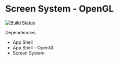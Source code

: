 # Screen System - OpenGL
[![Build Status](https://travis-ci.org/Androbin/Screen-System-OpenGL.svg?branch=master)](https://travis-ci.org/Androbin/Screen-System-OpenGL)

Dependencies:
 - App Shell
 - App Shell - OpenGL
 - Screen System